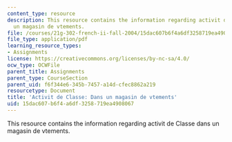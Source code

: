 ```yaml
---
content_type: resource
description: This resource contains the information regarding activit de Classe dans
  un magasin de vtements.
file: /courses/21g-302-french-ii-fall-2004/15dac607b6f4a6df3258719ea4908067_MIT21G_302_F04_Classe_S.pdf
file_type: application/pdf
learning_resource_types:
- Assignments
license: https://creativecommons.org/licenses/by-nc-sa/4.0/
ocw_type: OCWFile
parent_title: Assignments
parent_type: CourseSection
parent_uid: f6f344e6-345b-7457-a14d-cfec8862a219
resourcetype: Document
title: 'Activit de Classe: Dans un magasin de vtements'
uid: 15dac607-b6f4-a6df-3258-719ea4908067
---
```

This resource contains the information regarding activit de Classe dans un magasin de vtements.